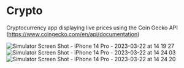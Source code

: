 # Crypto
Cryptocurrency app displaying live prices using the Coin Gecko API (https://www.coingecko.com/en/api/documentation)



![Simulator Screen Shot - iPhone 14 Pro - 2023-03-22 at 14 19 27](https://user-images.githubusercontent.com/15308551/227001369-7acfc4b3-2aa9-429a-80b7-927ed57dbf95.png)
![Simulator Screen Shot - iPhone 14 Pro - 2023-03-22 at 14 24 03](https://user-images.githubusercontent.com/15308551/227001581-c8dba2f6-d84f-416f-a196-b92d90718d18.png)
![Simulator Screen Shot - iPhone 14 Pro - 2023-03-22 at 14 24 20](https://user-images.githubusercontent.com/15308551/227001600-9533eeda-009d-4d51-9b0e-0b57d456e587.png)
